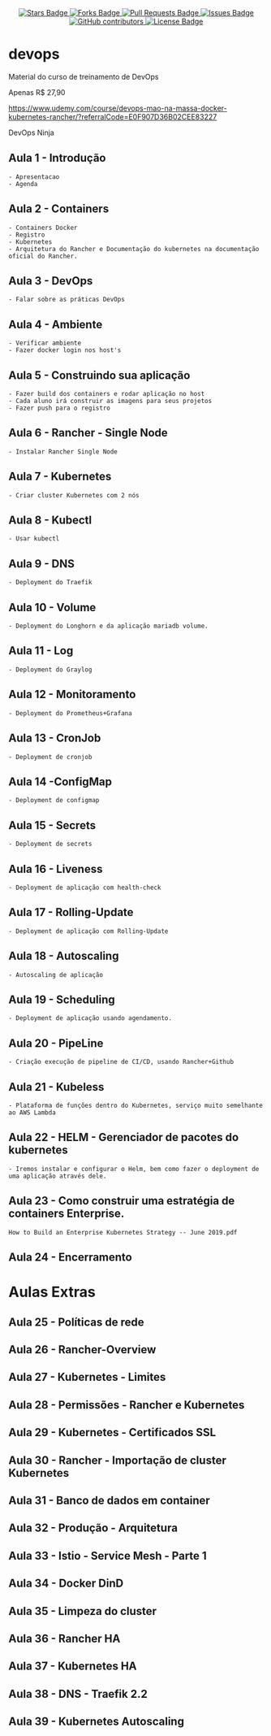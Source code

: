 <center>
<a href="https://github.com/jonathanbaraldi/devops/stargazers">
	<img src="https://img.shields.io/github/stars/jonathanbaraldi/devops" alt="Stars Badge"/>
</a>
<a href="https://github.com/jonathanbaraldi/devops/network/members">
	<img src="https://img.shields.io/github/forks/jonathanbaraldi/devops" alt="Forks Badge"/>
</a>
<a href="https://github.com/jonathanbaraldi/devops/pulls">
	<img src="https://img.shields.io/github/issues-pr/jonathanbaraldi/devops" alt="Pull Requests Badge"/>
</a>
<a href="https://github.com/jonathanbaraldi/devops/issues">
	<img src="https://img.shields.io/github/issues/jonathanbaraldi/devops" alt="Issues Badge"/>
</a>
<a href="https://github.com/jonathanbaraldi/devops/graphs/contributors">
	<img alt="GitHub contributors" src="https://img.shields.io/github/contributors/jonathanbaraldi/devops?color=2b9348">
</a>
<a href="https://github.com/jonathanbaraldi/devops/blob/master/LICENSE">
	<img src="https://img.shields.io/github/license/jonathanbaraldi/devops?color=2b9348" alt="License Badge"/>
</a>

</center>

# devops
Material do curso de treinamento de DevOps

Apenas R$ 27,90 

https://www.udemy.com/course/devops-mao-na-massa-docker-kubernetes-rancher/?referralCode=E0F907D36B02CEE83227

DevOps Ninja

## Aula 1 -  Introdução
	- Apresentacao
	- Agenda

## Aula 2 -  Containers

	- Containers Docker
	- Registro
	- Kubernetes
	- Arquitetura do Rancher e Documentação do kubernetes na documentação oficial do Rancher.

## Aula 3 - DevOps
	- Falar sobre as práticas DevOps

## Aula 4 - Ambiente 
	- Verificar ambiente
	- Fazer docker login nos host's

## Aula 5 - Construindo sua aplicação 
	- Fazer build dos containers e rodar aplicação no host
	- Cada aluno irá construir as imagens para seus projetos
	- Fazer push para o registro

## Aula 6 - Rancher - Single Node
	- Instalar Rancher Single Node

## Aula 7 - Kubernetes
	- Criar cluster Kubernetes com 2 nós

## Aula 8 - Kubectl 
	- Usar kubectl

## Aula 9 - DNS
	- Deployment do Traefik

## Aula 10 - Volume
	- Deployment do Longhorn e da aplicação mariadb volume.

## Aula 11 - Log
	- Deployment do Graylog

## Aula 12 - Monitoramento
	- Deployment do Prometheus+Grafana

## Aula 13 - CronJob
	- Deployment de cronjob

## Aula 14 -ConfigMap
	- Deployment de configmap

## Aula 15 - Secrets
	- Deployment de secrets

## Aula 16 - Liveness
	- Deployment de aplicação com health-check

## Aula 17 - Rolling-Update
	- Deployment de aplicação com Rolling-Update

## Aula 18 - Autoscaling
	- Autoscaling de aplicação
	
## Aula 19 - Scheduling
	- Deployment de aplicação usando agendamento.

## Aula 20 - PipeLine
	- Criação execução de pipeline de CI/CD, usando Rancher+Github

## Aula 21 - Kubeless
	- Plataforma de funções dentro do Kubernetes, serviço muito semelhante ao AWS Lambda

## Aula 22 - HELM - Gerenciador de pacotes do kubernetes
	- Iremos instalar e configurar o Helm, bem como fazer o deployment de uma aplicação através dele.

## Aula 23 - Como construir uma estratégia de containers Enterprise.

	How to Build an Enterprise Kubernetes Strategy -- June 2019.pdf
	
## Aula 24 - Encerramento	

# Aulas Extras

## Aula 25 - Políticas de rede

## Aula 26 - Rancher-Overview

## Aula 27 - Kubernetes - Limites

## Aula 28 - Permissões - Rancher e Kubernetes

## Aula 29 - Kubernetes - Certificados SSL

## Aula 30 - Rancher - Importação de cluster Kubernetes

## Aula 31 - Banco de dados em container

## Aula 32 - Produção - Arquitetura

## Aula 33 - Istio - Service Mesh - Parte 1

## Aula 34 - Docker DinD

## Aula 35 - Limpeza do cluster

## Aula 36 - Rancher HA

## Aula 37 - Kubernetes HA

## Aula 38 - DNS - Traefik 2.2

## Aula 39 - Kubernetes Autoscaling


